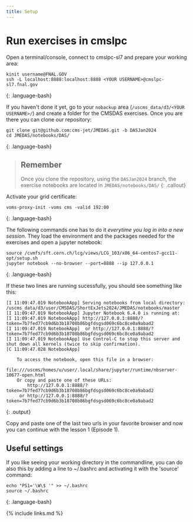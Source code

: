 ```yaml
---
title: Setup
---
```


# Run exercises in cmslpc

Open a terminal/console, connect to cmslpc-sl7 and prepare your working area:

~~~
kinit username@FNAL.GOV
ssh -L localhost:8888:localhost:8888 <YOUR USERNAME>@cmslpc-sl7.fnal.gov
~~~
{: .language-bash}

If you haven't done it yet, go to your `nobackup` area (`/uscms_data/d3/<YOUR USERNAME>/`) and create a folder for the CMSDAS exercises. Once you are there you can clone our repository:

~~~
git clone git@github.com:cms-jet/JMEDAS.git -b DASJan2024
cd JMEDAS/notebooks/DAS/
~~~
{: .language-bash}

> ## Remember
> Once you clone the repository, using the `DASJan2024` branch, the exercise notebooks are located
> in `JMEDAS/notebooks/DAS/`
{: .callout}

Activate your grid certificate:
~~~
voms-proxy-init -voms cms -valid 192:00
~~~
{: .language-bash}

The following commands one has to do it *everytime you log in into a new session*. They load the
environment and the packages needed for the exercises and open a jupyter notebook:
~~~
source /cvmfs/sft.cern.ch/lcg/views/LCG_103/x86_64-centos7-gcc11-opt/setup.sh
jupyter notebook --no-browser --port=8888 --ip 127.0.0.1
~~~
{: .language-bash}

If these two lines are running sucessfully, you should see something like this:
~~~
[I 11:09:47.019 NotebookApp] Serving notebooks from local directory: /uscms_data/d3/user/CMSDAS/ShortExJets2024/JMEDAS/notebooks/master
[I 11:09:47.019 NotebookApp] Jupyter Notebook 6.4.0 is running at:
[I 11:09:47.019 NotebookApp] http://127.0.0.1:8888/?token=7b7fed77cb9d6b3b18708b86bgfdsgsd069c6bc8ce0a9abad2
[I 11:09:47.019 NotebookApp]  or http://127.0.0.1:8888/?token=7b7fed77cb9d6b3b18708b86bgfdsgsd069c6bc8ce0a9abad2
[I 11:09:47.019 NotebookApp] Use Control-C to stop this server and shut down all kernels (twice to skip confirmation).
[C 11:09:47.028 NotebookApp]

    To access the notebook, open this file in a browser:
        file:///uscms/homes/u/user/.local/share/jupyter/runtime/nbserver-10677-open.html
    Or copy and paste one of these URLs:
        http://127.0.0.1:8888/?token=7b7fed77cb9d6b3b18708b86bgfdsgsd069c6bc8ce0a9abad2
     or http://127.0.0.1:8888/?token=7b7fed77cb9d6b3b18708b86bgfdsgsd069c6bc8ce0a9abad2

~~~
{: .output}

Copy and paste one of the last two urls in your favorite browser and now you can continue with the lesson 1 (Episode 1).


## Useful settings

If you like seeing your working directory in the commandline, you can do also this by adding a line to ~/.bashrc and activating it with the 'source' command:

~~~
echo "PS1='\W\$ '" >> ~/.bashrc
source ~/.bashrc
~~~
{: .language-bash}



{% include links.md %}
